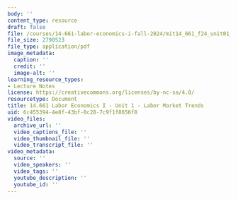 ```yaml
---
body: ''
content_type: resource
draft: false
file: /courses/14-661-labor-economics-i-fall-2024/mit14_661_f24_unit01_trends.pdf
file_size: 2790523
file_type: application/pdf
image_metadata:
  caption: ''
  credit: ''
  image-alt: ''
learning_resource_types:
- Lecture Notes
license: https://creativecommons.org/licenses/by-nc-sa/4.0/
resourcetype: Document
title: 14.661 Labor Economics I - Unit 1 - Labor Market Trends
uid: 6c455394-4e8f-43bf-8c28-7c9f1f8656f8
video_files:
  archive_url: ''
  video_captions_file: ''
  video_thumbnail_file: ''
  video_transcript_file: ''
video_metadata:
  source: ''
  video_speakers: ''
  video_tags: ''
  youtube_description: ''
  youtube_id: ''
---
```

